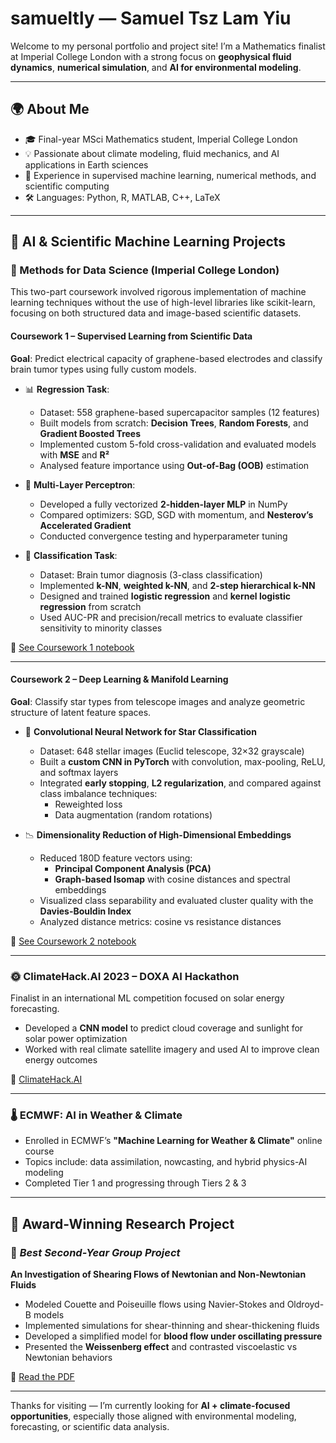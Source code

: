 # samueltly — Samuel Tsz Lam Yiu

Welcome to my personal portfolio and project site! I’m a Mathematics finalist at Imperial College London with a strong focus on **geophysical fluid dynamics**, **numerical simulation**, and **AI for environmental modeling**.

---

## 🌍 About Me

- 🎓 Final-year MSci Mathematics student, Imperial College London  
- 💡 Passionate about climate modeling, fluid mechanics, and AI applications in Earth sciences  
- 🧠 Experience in supervised machine learning, numerical methods, and scientific computing  
- 🛠️ Languages: Python, R, MATLAB, C++, LaTeX  

---

## 🤖 AI & Scientific Machine Learning Projects

### 🔹 Methods for Data Science (Imperial College London)

This two-part coursework involved rigorous implementation of machine learning techniques without the use of high-level libraries like scikit-learn, focusing on both structured data and image-based scientific datasets.

#### **Coursework 1 – Supervised Learning from Scientific Data**

**Goal**: Predict electrical capacity of graphene-based electrodes and classify brain tumor types using fully custom models.

- 📊 **Regression Task**:  
  - Dataset: 558 graphene-based supercapacitor samples (12 features)  
  - Built models from scratch: **Decision Trees**, **Random Forests**, and **Gradient Boosted Trees**  
  - Implemented custom 5-fold cross-validation and evaluated models with **MSE** and **R²**  
  - Analysed feature importance using **Out-of-Bag (OOB)** estimation

- 🧠 **Multi-Layer Perceptron**:  
  - Developed a fully vectorized **2-hidden-layer MLP** in NumPy  
  - Compared optimizers: SGD, SGD with momentum, and **Nesterov’s Accelerated Gradient**  
  - Conducted convergence testing and hyperparameter tuning

- 🧪 **Classification Task**:  
  - Dataset: Brain tumor diagnosis (3-class classification)  
  - Implemented **k-NN**, **weighted k-NN**, and **2-step hierarchical k-NN**  
  - Designed and trained **logistic regression** and **kernel logistic regression** from scratch  
  - Used AUC-PR and precision/recall metrics to evaluate classifier sensitivity to minority classes

📎 [See Coursework 1 notebook](02079104_Coursework1.ipynb)

---

#### **Coursework 2 – Deep Learning & Manifold Learning**

**Goal**: Classify star types from telescope images and analyze geometric structure of latent feature spaces.

- 🌌 **Convolutional Neural Network for Star Classification**  
  - Dataset: 648 stellar images (Euclid telescope, 32×32 grayscale)  
  - Built a **custom CNN in PyTorch** with convolution, max-pooling, ReLU, and softmax layers  
  - Integrated **early stopping**, **L2 regularization**, and compared against class imbalance techniques:  
    - Reweighted loss  
    - Data augmentation (random rotations)

- 📉 **Dimensionality Reduction of High-Dimensional Embeddings**  
  - Reduced 180D feature vectors using:  
    - **Principal Component Analysis (PCA)**  
    - **Graph-based Isomap** with cosine distances and spectral embeddings  
  - Visualized class separability and evaluated cluster quality with the **Davies-Bouldin Index**  
  - Analyzed distance metrics: cosine vs resistance distances

📎 [See Coursework 2 notebook](02079104_Coursework2_Part1.ipynb)

---

### 🌞 ClimateHack.AI 2023 – DOXA AI Hackathon

Finalist in an international ML competition focused on solar energy forecasting.

- Developed a **CNN model** to predict cloud coverage and sunlight for solar power optimization
- Worked with real climate satellite imagery and used AI to improve clean energy outcomes

🔗 [ClimateHack.AI](https://climatehack.ai/#:~:text=Find%20out%20about%20our%20progress,carbon%20emissions%20with%20machine%20learning.)

---

### 🌡️ ECMWF: AI in Weather & Climate

- Enrolled in ECMWF’s **"Machine Learning for Weather & Climate"** online course
- Topics include: data assimilation, nowcasting, and hybrid physics-AI modeling
- Completed Tier 1 and progressing through Tiers 2 & 3

---

## 🧪 Award-Winning Research Project

### 🥇 _Best Second-Year Group Project_  
**An Investigation of Shearing Flows of Newtonian and Non-Newtonian Fluids**

- Modeled Couette and Poiseuille flows using Navier-Stokes and Oldroyd-B models
- Implemented simulations for shear-thinning and shear-thickening fluids
- Developed a simplified model for **blood flow under oscillating pressure**
- Presented the **Weissenberg effect** and contrasted viscoelastic vs Newtonian behaviors

📄 [Read the PDF](M2R_Final_Report%20(1).pdf)

---

Thanks for visiting — I’m currently looking for **AI + climate-focused opportunities**, especially those aligned with environmental modeling, forecasting, or scientific data analysis.

